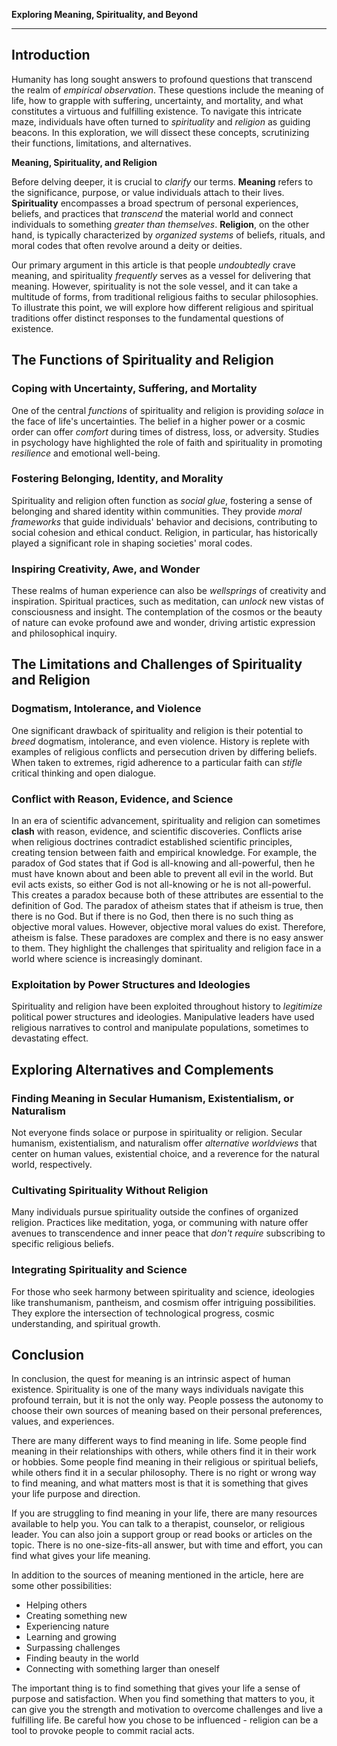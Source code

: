 **Exploring Meaning, Spirituality, and Beyond**

* * *

## Introduction

Humanity has long sought answers to profound questions that transcend the realm of *empirical observation*. These questions include the meaning of life, how to grapple with suffering, uncertainty, and mortality, and what constitutes a virtuous and fulfilling existence. To navigate this intricate maze, individuals have often turned to *spirituality* and *religion* as guiding beacons. In this exploration, we will dissect these concepts, scrutinizing their functions, limitations, and alternatives.

**Meaning, Spirituality, and Religion**

Before delving deeper, it is crucial to *clarify* our terms. **Meaning** refers to the significance, purpose, or value individuals attach to their lives. **Spirituality** encompasses a broad spectrum of personal experiences, beliefs, and practices that *transcend* the material world and connect individuals to something *greater than themselves*. **Religion**, on the other hand, is typically characterized by *organized systems* of beliefs, rituals, and moral codes that often revolve around a deity or deities.

Our primary argument in this article is that people *undoubtedly* crave meaning, and spirituality *frequently* serves as a vessel for delivering that meaning. However, spirituality is not the sole vessel, and it can take a multitude of forms, from traditional religious faiths to secular philosophies. To illustrate this point, we will explore how different religious and spiritual traditions offer distinct responses to the fundamental questions of existence.

## The Functions of Spirituality and Religion

### Coping with Uncertainty, Suffering, and Mortality

One of the central *functions* of spirituality and religion is providing *solace* in the face of life's uncertainties. The belief in a higher power or a cosmic order can offer *comfort* during times of distress, loss, or adversity. Studies in psychology have highlighted the role of faith and spirituality in promoting *resilience* and emotional well-being.

### Fostering Belonging, Identity, and Morality

Spirituality and religion often function as *social glue*, fostering a sense of belonging and shared identity within communities. They provide *moral frameworks* that guide individuals' behavior and decisions, contributing to social cohesion and ethical conduct. Religion, in particular, has historically played a significant role in shaping societies' moral codes.

### Inspiring Creativity, Awe, and Wonder

These realms of human experience can also be *wellsprings* of creativity and inspiration. Spiritual practices, such as meditation, can *unlock* new vistas of consciousness and insight. The contemplation of the cosmos or the beauty of nature can evoke profound awe and wonder, driving artistic expression and philosophical inquiry.

## The Limitations and Challenges of Spirituality and Religion

### Dogmatism, Intolerance, and Violence

One significant drawback of spirituality and religion is their potential to *breed* dogmatism, intolerance, and even violence. History is replete with examples of religious conflicts and persecution driven by differing beliefs. When taken to extremes, rigid adherence to a particular faith can *stifle* critical thinking and open dialogue.

### Conflict with Reason, Evidence, and Science

In an era of scientific advancement, spirituality and religion can sometimes **clash** with reason, evidence, and scientific discoveries. Conflicts arise when religious doctrines contradict established scientific principles, creating tension between faith and empirical knowledge. For example, the paradox of God states that if God is all-knowing and all-powerful, then he must have known about and been able to prevent all evil in the world. But evil acts exists, so either God is not all-knowing or he is not all-powerful. This creates a paradox because both of these attributes are essential to the definition of God. The paradox of atheism states that if atheism is true, then there is no God. But if there is no God, then there is no such thing as objective moral values. However, objective moral values do exist. Therefore, atheism is false. These paradoxes are complex and there is no easy answer to them. They highlight the challenges that spirituality and religion face in a world where science is increasingly dominant.

### Exploitation by Power Structures and Ideologies

Spirituality and religion have been exploited throughout history to *legitimize* political power structures and ideologies. Manipulative leaders have used religious narratives to control and manipulate populations, sometimes to devastating effect.

## Exploring Alternatives and Complements

### Finding Meaning in Secular Humanism, Existentialism, or Naturalism

Not everyone finds solace or purpose in spirituality or religion. Secular humanism, existentialism, and naturalism offer *alternative worldviews* that center on human values, existential choice, and a reverence for the natural world, respectively.

### Cultivating Spirituality Without Religion

Many individuals pursue spirituality outside the confines of organized religion. Practices like meditation, yoga, or communing with nature offer avenues to transcendence and inner peace that *don't require* subscribing to specific religious beliefs.

### Integrating Spirituality and Science

For those who seek harmony between spirituality and science, ideologies like transhumanism, pantheism, and cosmism offer intriguing possibilities. They explore the intersection of technological progress, cosmic understanding, and spiritual growth.

## Conclusion

In conclusion, the quest for meaning is an intrinsic aspect of human existence. Spirituality is one of the many ways individuals navigate this profound terrain, but it is not the only way. People possess the autonomy to choose their own sources of meaning based on their personal preferences, values, and experiences.

There are many different ways to find meaning in life. Some people find meaning in their relationships with others, while others find it in their work or hobbies. Some people find meaning in their religious or spiritual beliefs, while others find it in a secular philosophy. There is no right or wrong way to find meaning, and what matters most is that it is something that gives your life purpose and direction.

If you are struggling to find meaning in your life, there are many resources available to help you. You can talk to a therapist, counselor, or religious leader. You can also join a support group or read books or articles on the topic. There is no one-size-fits-all answer, but with time and effort, you can find what gives your life meaning.

In addition to the sources of meaning mentioned in the article, here are some other possibilities:

* Helping others
* Creating something new
* Experiencing nature
* Learning and growing
* Surpassing challenges
* Finding beauty in the world
* Connecting with something larger than oneself

The important thing is to find something that gives your life a sense of purpose and satisfaction. When you find something that matters to you, it can give you the strength and motivation to overcome challenges and live a fulfilling life. Be careful how you chose to be influenced - religion can be a tool to provoke people to commit racial acts.
